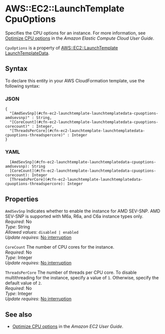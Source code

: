 # AWS::EC2::LaunchTemplate CpuOptions<a name="aws-properties-ec2-launchtemplate-launchtemplatedata-cpuoptions"></a>

Specifies the CPU options for an instance\. For more information, see [Optimize CPU options](https://docs.aws.amazon.com/AWSEC2/latest/UserGuide/instance-optimize-cpu.html) in the *Amazon Elastic Compute Cloud User Guide*\.

 `CpuOptions` is a property of [AWS::EC2::LaunchTemplate LaunchTemplateData](https://docs.aws.amazon.com/AWSCloudFormation/latest/UserGuide/aws-properties-ec2-launchtemplate-launchtemplatedata.html)\.

## Syntax<a name="aws-properties-ec2-launchtemplate-launchtemplatedata-cpuoptions-syntax"></a>

To declare this entity in your AWS CloudFormation template, use the following syntax:

### JSON<a name="aws-properties-ec2-launchtemplate-launchtemplatedata-cpuoptions-syntax.json"></a>

```
{
  "[AmdSevSnp](#cfn-ec2-launchtemplate-launchtemplatedata-cpuoptions-amdsevsnp)" : String,
  "[CoreCount](#cfn-ec2-launchtemplate-launchtemplatedata-cpuoptions-corecount)" : Integer,
  "[ThreadsPerCore](#cfn-ec2-launchtemplate-launchtemplatedata-cpuoptions-threadspercore)" : Integer
}
```

### YAML<a name="aws-properties-ec2-launchtemplate-launchtemplatedata-cpuoptions-syntax.yaml"></a>

```
  [AmdSevSnp](#cfn-ec2-launchtemplate-launchtemplatedata-cpuoptions-amdsevsnp): String
  [CoreCount](#cfn-ec2-launchtemplate-launchtemplatedata-cpuoptions-corecount): Integer
  [ThreadsPerCore](#cfn-ec2-launchtemplate-launchtemplatedata-cpuoptions-threadspercore): Integer
```

## Properties<a name="aws-properties-ec2-launchtemplate-launchtemplatedata-cpuoptions-properties"></a>

`AmdSevSnp`  <a name="cfn-ec2-launchtemplate-launchtemplatedata-cpuoptions-amdsevsnp"></a>
Indicates whether to enable the instance for AMD SEV\-SNP\. AMD SEV\-SNP is supported with M6a, R6a, and C6a instance types only\.  
*Required*: No  
*Type*: String  
*Allowed values*: `disabled | enabled`  
*Update requires*: [No interruption](https://docs.aws.amazon.com/AWSCloudFormation/latest/UserGuide/using-cfn-updating-stacks-update-behaviors.html#update-no-interrupt)

`CoreCount`  <a name="cfn-ec2-launchtemplate-launchtemplatedata-cpuoptions-corecount"></a>
The number of CPU cores for the instance\.  
*Required*: No  
*Type*: Integer  
*Update requires*: [No interruption](https://docs.aws.amazon.com/AWSCloudFormation/latest/UserGuide/using-cfn-updating-stacks-update-behaviors.html#update-no-interrupt)

`ThreadsPerCore`  <a name="cfn-ec2-launchtemplate-launchtemplatedata-cpuoptions-threadspercore"></a>
The number of threads per CPU core\. To disable multithreading for the instance, specify a value of `1`\. Otherwise, specify the default value of `2`\.  
*Required*: No  
*Type*: Integer  
*Update requires*: [No interruption](https://docs.aws.amazon.com/AWSCloudFormation/latest/UserGuide/using-cfn-updating-stacks-update-behaviors.html#update-no-interrupt)

## See also<a name="aws-properties-ec2-launchtemplate-launchtemplatedata-cpuoptions--seealso"></a>
+ [Optimize CPU options](https://docs.aws.amazon.com/AWSEC2/latest/UserGuide/instance-optimize-cpu.html) in the *Amazon EC2 User Guide*\.
